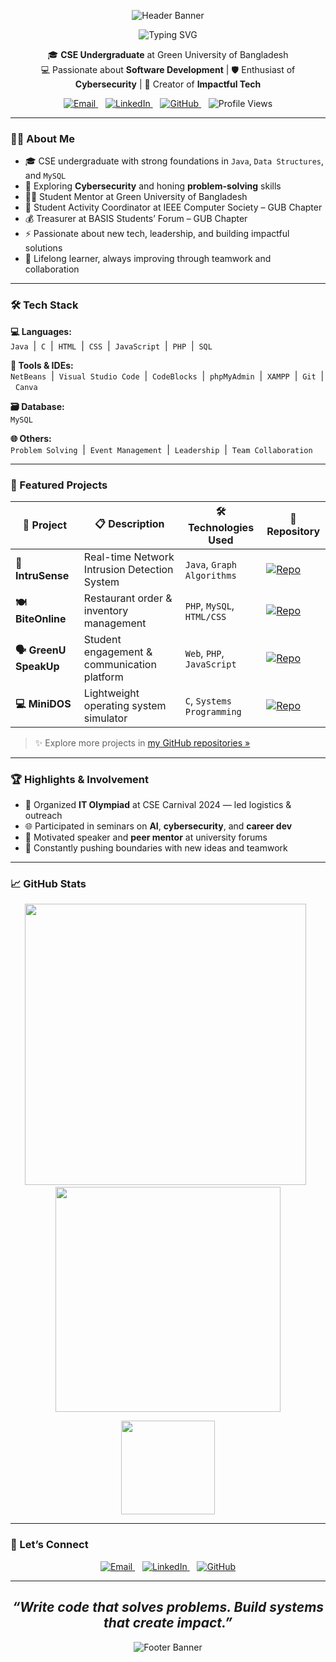 <!-- ✨ Animated Header Banner -->
<p align="center">
  <img src="https://capsule-render.vercel.app/api?type=waving&color=gradient&height=200&section=header&text=Irfan%20Ferdous%20Siam&fontSize=50&fontAlignY=35&animation=fadeIn&fontColor=ffffff" alt="Header Banner" />
</p>
<!-- 🖊️ Typing Animation -->
<p align="center">
  <img src="https://readme-typing-svg.demolab.com?font=Pacifico&size=30&duration=2000&pause=1000&color=2DD4BF&center=true&vCenter=true&width=600&lines=%F0%9F%91%8B+Hi%2C+I'm+Irfan+Ferdous+Siam" alt="Typing SVG" />
</p>


<!-- 🎓 Intro -->
<p align="center">
  🎓 <b>CSE Undergraduate</b> at Green University of Bangladesh<br>
  💻 Passionate about <b>Software Development</b> | 🛡️ Enthusiast of <b>Cybersecurity</b> | 🌟 Creator of <b>Impactful Tech</b>
</p>

<!-- 🔗 Social Links & Stats -->
<p align="center">
  <a href="mailto:siamtalukdar3@gmail.com" target="_blank" rel="noopener">
    <img src="https://img.shields.io/badge/Gmail-%23D14836.svg?&style=flat&logo=gmail&logoColor=white" alt="Email" />
  </a>&nbsp;&nbsp;
  <a href="https://linkedin.com/in/irfan-ferdous-siam" target="_blank" rel="noopener">
    <img src="https://img.shields.io/badge/LinkedIn-%230077B5.svg?&style=flat&logo=linkedin&logoColor=white" alt="LinkedIn" />
  </a>&nbsp;&nbsp;
  <a href="https://github.com/IrfanTech-X" target="_blank" rel="noopener">
    <img src="https://img.shields.io/badge/GitHub-%23121011.svg?&style=flat&logo=github&logoColor=white" alt="GitHub" />
  </a>&nbsp;&nbsp;
  <img src="https://komarev.com/ghpvc/?username=IrfanTech-X&label=Profile+Views&color=0e75b6" alt="Profile Views" />
</p>

---

### 🧑‍💻 About Me

- 🎓 CSE undergraduate with strong foundations in `Java`, `Data Structures`, and `MySQL`
- 🔐 Exploring **Cybersecurity** and honing **problem-solving** skills
- 👨‍🏫 Student Mentor at Green University of Bangladesh
- 💼 Student Activity Coordinator at IEEE Computer Society – GUB Chapter
- 💰 Treasurer at BASIS Students’ Forum – GUB Chapter
- ⚡ Passionate about new tech, leadership, and building impactful solutions
- 🌱 Lifelong learner, always improving through teamwork and collaboration

---

### 🛠️ Tech Stack  

**💻 Languages:**  
`Java` &nbsp;|&nbsp; `C` &nbsp;|&nbsp; `HTML` &nbsp;|&nbsp; `CSS` &nbsp;|&nbsp; `JavaScript` &nbsp;|&nbsp; `PHP` &nbsp;|&nbsp; `SQL`  

**🧰 Tools & IDEs:**  
`NetBeans` &nbsp;|&nbsp; `Visual Studio Code` &nbsp;|&nbsp; `CodeBlocks` &nbsp;|&nbsp; `phpMyAdmin` &nbsp;|&nbsp; `XAMPP` &nbsp;|&nbsp; `Git` &nbsp;|&nbsp; `Canva`  

**🗃️ Database:**  
`MySQL`  

**🌐 Others:**  
`Problem Solving` &nbsp;|&nbsp; `Event Management` &nbsp;|&nbsp; `Leadership` &nbsp;|&nbsp; `Team Collaboration`  

---

### 🚀 Featured Projects

| 💼 Project               | 📋 Description                                 | 🛠️ Technologies Used         | 🔗 Repository                                                                                                                                        |
|-------------------------|-----------------------------------------------|------------------------------|-----------------------------------------------------------------------------------------------------------------------------------------------------|
| **🔐 IntruSense**        | Real-time Network Intrusion Detection System  | `Java`, `Graph Algorithms`   | [![Repo](https://img.shields.io/badge/View--Repo-181717?style=flat&logo=github&logoColor=white)](https://github.com/IrfanTech-X/intrusense)          |
| **🍽️ BiteOnline**        | Restaurant order & inventory management        | `PHP`, `MySQL`, `HTML/CSS`   | [![Repo](https://img.shields.io/badge/View--Repo-181717?style=flat&logo=github&logoColor=white)](https://github.com/IrfanTech-X/BiteOnline)          |
| **🗣️ GreenU SpeakUp**   | Student engagement & communication platform   | `Web`, `PHP`, `JavaScript`   | [![Repo](https://img.shields.io/badge/View--Repo-181717?style=flat&logo=github&logoColor=white)](https://github.com/IrfanTech-X/GreenU-SpeakUp)       |
| **💻 MiniDOS**           | Lightweight operating system simulator         | `C`, `Systems Programming`   | [![Repo](https://img.shields.io/badge/View--Repo-181717?style=flat&logo=github&logoColor=white)](https://github.com/IrfanTech-X/MiniDOS)             |

> ✨ Explore more projects in [my GitHub repositories »](https://github.com/IrfanTech-X?tab=repositories)

---

### 🏆 Highlights & Involvement

- 🎤 Organized **IT Olympiad** at CSE Carnival 2024 — led logistics & outreach  
- 🌐 Participated in seminars on **AI**, **cybersecurity**, and **career dev**  
- 💬 Motivated speaker and **peer mentor** at university forums  
- 🧠 Constantly pushing boundaries with new ideas and teamwork  

---

### 📈 GitHub Stats

<p align="center">
  <img 
    src="https://github-readme-stats.vercel.app/api?username=IrfanTech-X&show_icons=true&theme=radical&count_private=true&hide_title=false&hide_border=false&bg_color=0d1117&icon_color=ff79c6&text_color=c9d1d9&border_radius=15"
    width="450" />
  &nbsp;
  <img 
    src="https://github-readme-stats.vercel.app/api/top-langs/?username=IrfanTech-X&layout=compact&theme=radical&hide_border=false&bg_color=0d1117&icon_color=2dd4bf&text_color=c9d1d9&border_radius=15"
    width="360" />
</p>

<p align="center">
  <img 
    src="https://github-readme-streak-stats.herokuapp.com?user=IrfanTech-X&theme=radical&hide_border=false&border_radius=10"
    height="150" />
</p>
 
---

### 🤝 Let’s Connect

<p align="center">
  <a href="mailto:siamtalukdar3@gmail.com" target="_blank" rel="noopener" title="Email">
    <img src="https://img.shields.io/badge/Gmail-%23D14836.svg?&style=flat&logo=gmail&logoColor=white" alt="Email" />
  </a>&nbsp;&nbsp; 

  <a href="https://linkedin.com/in/irfan-ferdous-siam" target="_blank" rel="noopener" title="LinkedIn">
    <img src="https://img.shields.io/badge/LinkedIn-%230077B5.svg?&style=flat&logo=linkedin&logoColor=white" alt="LinkedIn" />
  </a>&nbsp;&nbsp;

  <a href="https://github.com/IrfanTech-X" target="_blank" rel="noopener" title="GitHub">
    <img src="https://img.shields.io/badge/GitHub-%23121011.svg?&style=flat&logo=github&logoColor=white" alt="GitHub" />
  </a>
</p>

---

<h2 align="center"><i>“Write code that solves problems. Build systems that create impact.”</i></h2>
<!-- 🎯 Footer Animation -->
<p align="center">
  <img src="https://capsule-render.vercel.app/api?type=waving&color=gradient&height=100&section=footer&fontSize=20&fontColor=ffffff" alt="Footer Banner" />
</p>
